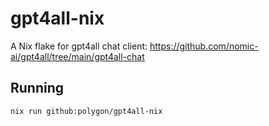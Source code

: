 # gpt4all-nix

A Nix flake for gpt4all chat client: https://github.com/nomic-ai/gpt4all/tree/main/gpt4all-chat

## Running

```
nix run github:polygon/gpt4all-nix
```
